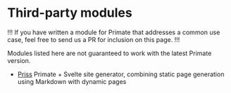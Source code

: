 # Third-party modules

!!!
If you have written a module for Primate that addresses a common use case,
feel free to send us a PR for inclusion on this page.
!!!

Modules listed here are not guaranteed to work with the latest Primate version.

* [Priss][priss] Primate + Svelte site generator, combining static page
generation using Markdown with dynamic pages

[priss]: https://github.com/primatejs/priss

